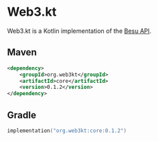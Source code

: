 # Web3.kt

Web3.kt is a Kotlin implementation of the [Besu API](https://besu.hyperledger.org/development/public-networks/reference/api).

## Maven

```xml
<dependency>
    <groupId>org.web3kt</groupId>
    <artifactId>core</artifactId>
    <version>0.1.2</version>
</dependency>
```

## Gradle

```kotlin
implementation("org.web3kt:core:0.1.2")
```
